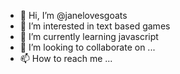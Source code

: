- 👋 Hi, I’m @janelovesgoats
- 👀 I’m interested in text based games
- 🌱 I’m currently learning javascript
- 💞️ I’m looking to collaborate on ...
- 📫 How to reach me ...

<!---
janelovesgoats/janelovesgoats is a ✨ special ✨ repository because its `README.md` (this file) appears on your GitHub profile.
You can click the Preview link to take a look at your changes.
--->

